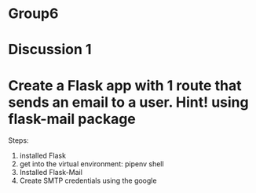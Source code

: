 # Group6

# Discussion 1 
# Create a Flask app with 1  route that sends an email to a user. Hint! using flask-mail package

Steps: 
1. installed Flask 
2. get into the virtual environment: pipenv shell
3. Installed Flask-Mail
6. Create SMTP credentials using the google 




